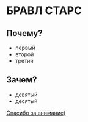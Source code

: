 # БРАВЛ СТАРС
## Почему?
- первый
- второй
- третий
## Зачем?
- девятый
- десятый

[Спасибо за внимание)](https://www.youtube.com/watch?v=4E5ZYSBxL3Y&pp=ygU60YMg0LzQtdC90Y8g0YLRg9GCINCyINC90YvRh9C60LUg0LLQsNGA0LXQvdGL0LUg0Y_QuNGH0LrQuA%3D%3D)

